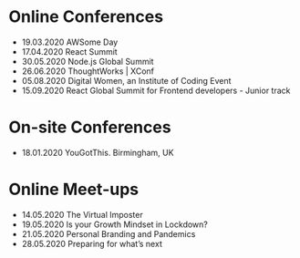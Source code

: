 # Online Conferences

- 19.03.2020 AWSome Day
- 17.04.2020 React Summit
- 30.05.2020 Node.js Global Summit
- 26.06.2020 ThoughtWorks | XConf
- 05.08.2020 Digital Women, an Institute of Coding Event
- 15.09.2020 React Global Summit for Frontend developers - Junior track

# On-site Conferences

- 18.01.2020 YouGotThis. Birmingham, UK

# Online Meet-ups

- 14.05.2020 The Virtual Imposter
- 19.05.2020 Is your Growth Mindset in Lockdown?
- 21.05.2020 Personal Branding and Pandemics
- 28.05.2020 Preparing for what’s next
